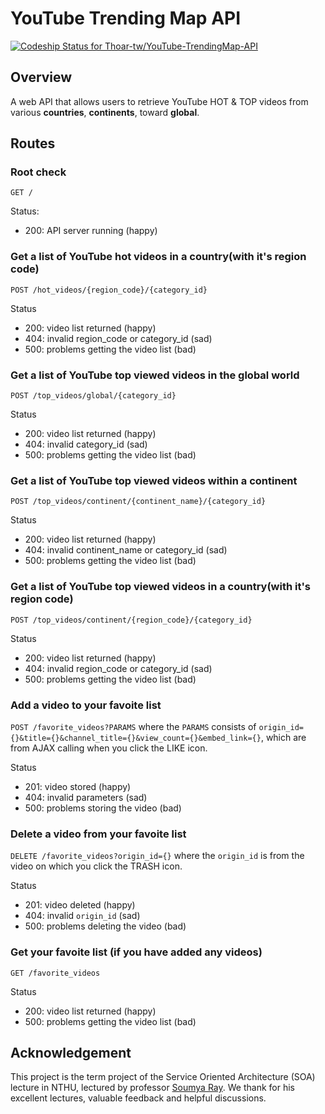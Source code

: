 # YouTube Trending Map API

[ ![Codeship Status for Thoar-tw/YouTube-TrendingMap-API](https://app.codeship.com/projects/42410180-eb20-0136-4343-567225019dfc/status?branch=master)](https://app.codeship.com/projects/319812)

## Overview
A web API that allows users to retrieve YouTube HOT & TOP videos from various **countries**, **continents**, toward **global**.

## Routes

### Root check

`GET /`

Status:

- 200: API server running (happy)

### Get a list of YouTube hot videos in a country(with it's region code)

`POST /hot_videos/{region_code}/{category_id}`

Status

- 200: video list returned (happy)
- 404: invalid region_code or category_id (sad)
- 500: problems getting the video list (bad)

### Get a list of YouTube top viewed videos in the global world

`POST /top_videos/global/{category_id}`

Status

- 200: video list returned (happy)
- 404: invalid category_id (sad)
- 500: problems getting the video list (bad)

### Get a list of YouTube top viewed videos within a continent

`POST /top_videos/continent/{continent_name}/{category_id}`

Status

- 200: video list returned (happy)
- 404: invalid continent_name or category_id (sad)
- 500: problems getting the video list (bad)

### Get a list of YouTube top viewed videos in a country(with it's region code)

`POST /top_videos/continent/{region_code}/{category_id}`

Status

- 200: video list returned (happy)
- 404: invalid region_code or category_id (sad)
- 500: problems getting the video list (bad)


### Add a video to your favoite list

`POST /favorite_videos?PARAMS`
where the `PARAMS` consists of `origin_id={}&title={}&channel_title={}&view_count={}&embed_link={}`, which are from AJAX calling when you click the LIKE icon.

Status

- 201: video stored (happy)
- 404: invalid parameters (sad)
- 500: problems storing the video (bad)

### Delete a video from your favoite list

`DELETE /favorite_videos?origin_id={}`
where the `origin_id` is from the video on which you click the TRASH icon.

Status

- 201: video deleted (happy)
- 404: invalid `origin_id` (sad)
- 500: problems deleting the video (bad)

### Get your favoite list (if you have added any videos)

`GET /favorite_videos`

Status

- 200: video list returned (happy)
- 500: problems getting the video list (bad)

## Acknowledgement
This project is the term project of the Service Oriented Architecture (SOA) lecture in NTHU, lectured by professor [Soumya Ray](https://soumyaray.com/).
We thank for his excellent lectures, valuable feedback and helpful discussions.
